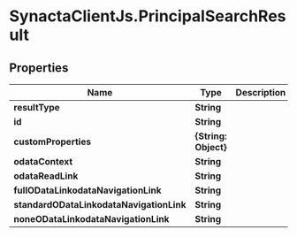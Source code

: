 # SynactaClientJs.PrincipalSearchResult

## Properties
Name | Type | Description | Notes
------------ | ------------- | ------------- | -------------
**resultType** | **String** |  | [optional] 
**id** | **String** |  | [optional] 
**customProperties** | **{String: Object}** |  | [optional] 
**odataContext** | **String** |  | [optional] 
**odataReadLink** | **String** |  | [optional] 
**fullODataLinkodataNavigationLink** | **String** |  | [optional] 
**standardODataLinkodataNavigationLink** | **String** |  | [optional] 
**noneODataLinkodataNavigationLink** | **String** |  | [optional] 


